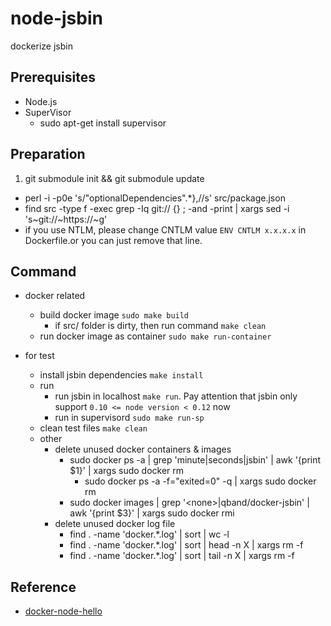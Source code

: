 # node-jsbin

dockerize jsbin

## Prerequisites

- Node.js
- SuperVisor
	- sudo apt-get install supervisor

## Preparation

1. git submodule init && git submodule update
- perl -i -p0e 's/"optionalDependencies".*},//s' src/package.json
- find src -type f -exec grep -Iq git:// {} \; -and -print | xargs sed -i 's~git://~https://~g'
- if you use NTLM, please change CNTLM value `ENV CNTLM x.x.x.x` in Dockerfile.or you can just remove that line.

## Command

- docker related
	- build docker image `sudo make build`
		- if src/ folder is dirty, then run command `make clean`
	- run docker image as container `sudo make run-container`

- for test
	- install jsbin dependencies `make install`
	- run
		- run jsbin in localhost `make run`. Pay attention that jsbin only support `0.10 <= node version < 0.12` now
		- run in supervisord `sudo make run-sp`
	- clean test files `make clean`
	- other
		- delete unused docker containers & images
			- sudo docker ps -a | grep 'minute\|seconds\|jsbin' | awk '{print $1}' | xargs sudo docker rm
            	- sudo docker ps -a -f="exited=0" -q | xargs sudo docker rm
            - sudo docker images | grep '\<none\>\|qband/docker-jsbin' | awk '{print $3}' | xargs sudo docker rmi
        - delete unused docker log file
            - find . -name 'docker.*.log' | sort | wc -l
            - find . -name 'docker.*.log' | sort | head -n X | xargs rm -f
            - find . -name 'docker.*.log' | sort | tail -n X | xargs rm -f

## Reference
- [docker-node-hello](https://github.com/spkane/docker-node-hello)
